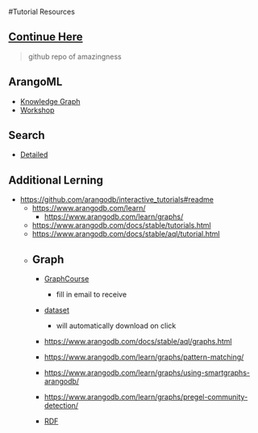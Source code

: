#Tutorial Resources
## [Continue Here](https://github.com/arangodb/interactive_tutorials#readme)
> github repo of amazingness

## ArangoML
- [Knowledge Graph](https://github.com/arangoml/knowlegegraph-demo)
- [Workshop](https://github.com/joerg84/Graph_Powered_ML_Workshop)

## Search
- [Detailed](https://www.arangodb.com/learn/search/tutorial/)

## Additional Lerning
- https://github.com/arangodb/interactive_tutorials#readme
  - https://www.arangodb.com/learn/
    - https://www.arangodb.com/learn/graphs/
  - https://www.arangodb.com/docs/stable/tutorials.html
  - https://www.arangodb.com/docs/stable/aql/tutorial.html
  - ## Graph
    - [GraphCourse](https://www.arangodb.com/learn/graphs/graph-course/)
      - fill in email to receive
    - [dataset](https://www.arangodb.com/graphcourse_demodata_arangodb-2/)
      - will automatically download on click
    - https://www.arangodb.com/docs/stable/aql/graphs.html
    - https://www.arangodb.com/learn/graphs/pattern-matching/
    - https://www.arangodb.com/learn/graphs/using-smartgraphs-arangodb/
    - https://www.arangodb.com/learn/graphs/pregel-community-detection/

    - [RDF](https://www.arangodb.com/docs/stable/data-modeling-graphs-from-rdf.html)